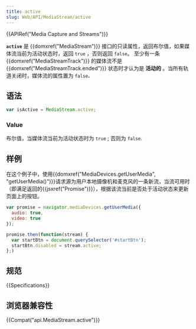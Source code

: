 ```yaml
---
title: active
slug: Web/API/MediaStream/active
---
```

{{APIRef("Media Capture and Streams")}}

**`active`** 是 {{domxref("MediaStream")}} 接口的只读属性，返回布尔值，如果媒体流当前为活动状态时，返回 `true` ，否则返回 `false`。 至少有一条 {{domxref("MediaStreamTrack")}} 的媒体流不是{{domxref("MediaStreamTrack.ended")}} 状态时才认为是 **活动的** 。当所有轨道关闭时，媒体流的属性置为 `false。`

## 语法

```js
var isActive = MediaStream.active;
```

### Value

布尔值，当媒体流当前为活动状态时为 `true` ; 否则为 `false`.

## 样例

在这个例子中，使用{{domxref("MediaDevices.getUserMedia", "getUserMedia()")}}请求源为用户本地摄像机和麦克风的一条新流，当流可用时（即满足返回的{{jsxref("Promise")}}），根据该流当前是否处于活动状态来更新页面上的按钮。

```js
var promise = navigator.mediaDevices.getUserMedia({
  audio: true,
  video: true
});

promise.then(function(stream) {
  var startBtn = document.querySelector('#startBtn');
  startBtn.disabled = stream.active;
};)
```

## 规范

{{Specifications}}

## 浏览器兼容性

{{Compat("api.MediaStream.active")}}
